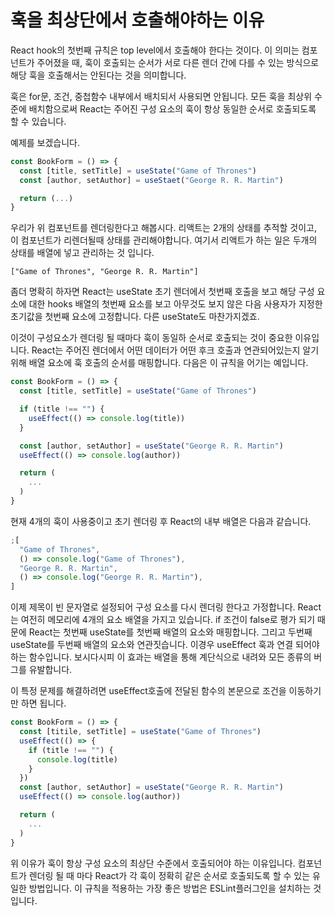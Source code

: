 # 훅을 최상단에서 호출해야하는 이유

React hook의 첫번째 규칙은 top level에서 호출해야 한다는 것이다. 이 의미는 컴포넌트가 주어졌을 때, 훅이 호출되는 순서가 서로 다른 렌더 간에 다를 수 있는 방식으로 해당 훅을 호출해서는 안된다는 것을 의미합니다.

훅은 for문, 조건, 중첩함수 내부에서 배치되서 사용되면 안됩니다. 모든 훅을 최상위 수준에 배치함으로써 React는 주어진 구성 요소의 훅이 항상 동일한 순서로 호출되도록 할 수 있습니다.

예제를 보겠습니다.

```js
const BookForm = () => {
  const [title, setTitle] = useState("Game of Thrones")
  const [author, setAuthor] = useStaet("George R. R. Martin")

  return (...)
}
```

우리가 위 컴포넌트를 렌더링한다고 해봅시다. 리액트는 2개의 상태를 추적할 것이고, 이 컴포넌트가 리렌더될때 상태를 관리해야합니다. 여기서 리액트가 하는 일은 두개의 상태를 배열에 넣고 관리하는 것 입니다.

```
["Game of Thrones", "George R. R. Martin"]
```

좀더 명확히 하자면 React는 useState 초기 렌더에서 첫번째 호출을 보고 해당 구성 요소에 대한 hooks 배열의 첫번째 요소를 보고 아무것도 보지 않은 다음 사용자가 지정한 초기값을 첫번째 요소에 고정합니다. 다른 useState도 마찬가지겠죠.

이것이 구성요소가 렌더링 될 때마다 훅이 동일하 순서로 호출되는 것이 중요한 이유입니다. React는 주어진 렌더에서 어떤 데이터가 어떤 후크 호출과 연관되어있는지 알기 위해 배열 요소에 훅 호출의 순서를 매핑합니다. 다음은 이 규칙을 어기는 예입니다.

```js
const BookForm = () => {
  const [title, setTitle] = useState("Game of Thrones")

  if (title !== "") {
    useEffect(() => console.log(title))
  }

  const [author, setAuthor] = useState("George R. R. Martin")
  useEffect(() => console.log(author))

  return (
    ...
  )
}
```

현재 4개의 훅이 사용중이고 초기 렌더링 후 React의 내부 배열은 다음과 같습니다.

```js
;[
  "Game of Thrones",
  () => console.log("Game of Thrones"),
  "George R. R. Martin",
  () => console.log("George R. R. Martin"),
]
```

이제 제목이 빈 문자열로 설정되어 구성 요소를 다시 렌더링 한다고 가정합니다. React는 여전히 메모리에 4개의 요소 배열을 가지고 있습니다. if 조건이 false로 평가 되기 때문에 React는 첫번째 useState를 첫번째 배열의 요소와 매핑합니다. 그리고 두번째 useState를 두번째 배열의 요소와 연관짓습니다. 이경우 useEffect 훅과 연결 되어야 하는 함수입니다. 보시다시피 이 효과는 배열을 통해 계단식으로 내려와 모든 종류의 버그를 유발합니다.

이 특정 문제를 해결하려면 useEffect호출에 전달된 함수의 본문으로 조건을 이동하기만 하면 됩니다.

```js
const BookForm = () => {
  const [titile, setTitle] = useState("Game of Thrones")
  useEffect(() => {
    if (title !== "") {
      console.log(title)
    }
  })
  const [author, setAuthor] = useState("George R. R. Martin")
  useEffect(() => console.log(author))

  return (
    ...
  )
}
```

위 이유가 훅이 항상 구성 요소의 최상단 수준에서 호출되어야 하는 이유입니다. 컴포넌트가 렌더링 될 때 마다 React가 각 훅이 정확히 같은 순서로 호출되도록 할 수 있는 유일한 방법입니다.
이 규칙을 적용하는 가장 좋은 방법은 ESLint플러그인을 설치하는 것입니다.

